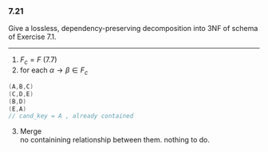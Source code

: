 ### 7.21
Give a lossless, dependency-preserving decomposition into 3NF of schema of Exercise 7.1.

---

1. $F_c = F$ (7.7)
2. for each $\alpha \rightarrow \beta \in F_c$

```C
(A,B,C)
(C,D,E)
(B,D)
(E,A)
// cand_key = A , already contained
```
3. Merge<br>
no containining relationship between them. nothing to do.